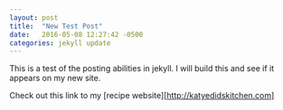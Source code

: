 ```yaml
---
layout: post
title:  "New Test Post"
date:   2016-05-08 12:27:42 -0500
categories: jekyll update
---
```

This is a test of the posting abilities in jekyll. I will build this and see if it appears on my new site.

Check out this link to my [recipe website][http://katyedidskitchen.com]
